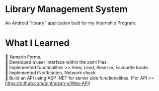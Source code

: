 # Library Management System
An Android "library" application built for my Internship Program.

# What I Learned
🚀 Xamarin Forms.<br/>
🚀 Developed a user interface within the xaml files.<br/>
🚀 Implemented functinalities >> View, Lend, Reserve, Favourite books<br/>
🚀 Implemented iNotification, Network check<br/>
🚀 Build an API using ASP .NET for server side functionalities. (For API >> https://github.com/ginthozan-v/Web-API)
